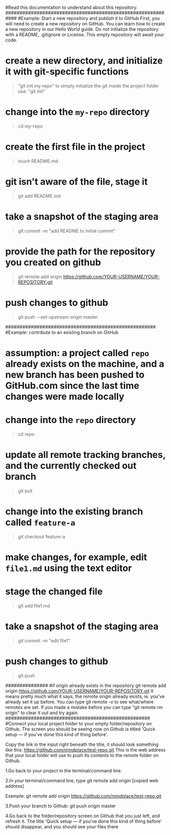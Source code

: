 #Read this documentation to understand about this repository.
############################################################
#Example: Start a new repository and publish it to GitHub
First, you will need to create a new repository on GitHub. You can learn how to create a new repository in our Hello World guide. Do not initialize the repository with a README, .gitignore or License. This empty repository will await your code.

# create a new directory, and initialize it with git-specific functions
>"git init my-repo"
to simply initialize the git inside the project folder use: "git init"

# change into the `my-repo` directory
>cd my-repo

# create the first file in the project
>touch README.md

# git isn't aware of the file, stage it
>git add README.md

# take a snapshot of the staging area
>git commit -m "add README to initial commit"

# provide the path for the repository you created on github
>git remote add origin https://github.com/YOUR-USERNAME/YOUR-REPOSITORY.git

# push changes to github
>git push --set-upstream origin master

#####################################################
#Example: contribute to an existing branch on GitHub
# assumption: a project called `repo` already exists on the machine, and a new branch has been pushed to GitHub.com since the last time changes were made locally

# change into the `repo` directory
>cd repo

# update all remote tracking branches, and the currently checked out branch
>git pull

# change into the existing branch called `feature-a`
>git checkout feature-a

# make changes, for example, edit `file1.md` using the text editor

# stage the changed file
>git add file1.md

# take a snapshot of the staging area
>git commit -m "edit file1"

# push changes to github
>git push


###############
#if origin already exists in the repository
git remote add origin https://github.com/YOUR-USERNAME/YOUR-REPOSITORY.git
It means pretty much what it says, the remote origin already exists, ie. you've already set it up before. You can type git remote -v to see what/where remotes are set. If you made a mistake before you can type "git remote rm origin" to clear it out and try again.
###################################################
#Connect your local project folder to your empty folder/repository on Github.
The screen you should be seeing now on Github is titled 'Quick setup — if you’ve done this kind of thing before'.

Copy the link in the input right beneath the title, it should look something like this: https://github.com/mindplace/test-repo.git This is the web address that your local folder will use to push its contents to the remote folder on Github.

1.Go back to your project in the terminal/command line.

2.In your terminal/command line, type git remote add origin [copied web address]

Example: git remote add origin https://github.com/mindplace/test-repo.git

3.Push your branch to Github: git push origin master

4.Go back to the folder/repository screen on Github that you just left, and refresh it. The title 'Quick setup — if you’ve done this kind of thing before' should disappear, and you should see your files there


